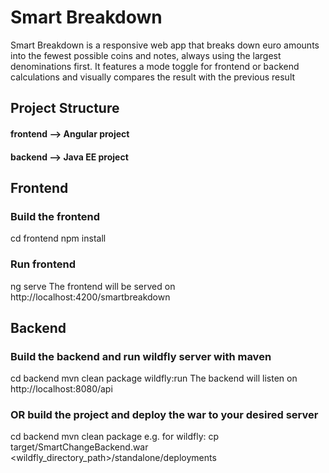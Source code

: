 # Smart Breakdown
Smart Breakdown is a responsive web app that breaks down euro amounts into the fewest possible coins and notes, always using the largest denominations first. It features a mode toggle for frontend or backend calculations and visually compares the result with the previous result

## Project Structure
#### frontend --> Angular project
#### backend --> Java EE project


## Frontend
### Build the frontend
cd frontend
npm install

### Run frontend
ng serve
The frontend will be served on http://localhost:4200/smartbreakdown

## Backend
### Build the backend and run wildfly server with maven
cd backend
mvn clean package wildfly:run
The backend will listen on http://localhost:8080/api

### OR build the project and deploy the war to your desired server
cd backend
mvn clean package
e.g. for wildfly:
cp target/SmartChangeBackend.war <wildfly_directory_path>/standalone/deployments